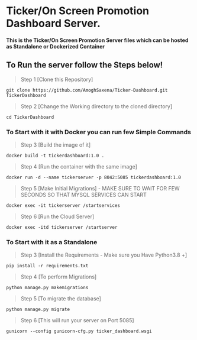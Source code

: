 # Ticker/On Screen Promotion Dashboard Server.


#### This is the Ticker/On Screen Promotion Server files which can be hosted as Standalone or Dockerized Container


## To Run the server follow the Steps below!

> Step 1 [Clone this Repository]
```
git clone https://github.com/AmoghSaxena/Ticker-Dashboard.git TickerDashboard
```

> Step 2 [Change the Working directory to the cloned directory]
```
cd TickerDashboard
```

###  To Start with it with Docker you can run few Simple Commands

> Step 3 [Build the image of it]
```
docker build -t tickerdashboard:1.0 .
```

> Step 4 [Run the container with the same image]
```
docker run -d --name tickerserver -p 8042:5085 tickerdashboard:1.0
```

> Step 5 [Make Initial Migrations] - MAKE SURE TO WAIT FOR FEW SECONDS SO THAT MYSQL SERVICES CAN START
```
docker exec -it tickerserver /startservices
```

> Step 6 [Run the Cloud Server]
```
docker exec -itd tickerserver /startserver
```

### To Start with it as a Standalone
> Step 3 [Install the Requirements - Make sure you Have Python3.8 +]
```
pip install -r requirements.txt
```

> Step 4 [To perform Migrations]
```
python manage.py makemigrations
```

> Step 5 [To migrate the database]
```
python manage.py migrate
```

> Step 6 [This will run your server on Port 5085]
```
gunicorn --config gunicorn-cfg.py ticker_dashboard.wsgi
```
